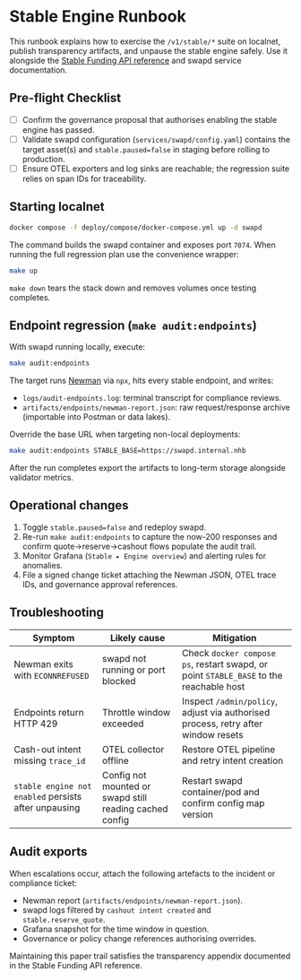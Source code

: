 # Stable Engine Runbook

This runbook explains how to exercise the `/v1/stable/*` suite on localnet, publish transparency artifacts, and unpause the stable engine safely. Use it alongside the [Stable Funding API reference](../swap/stable-api.md) and swapd service documentation.

## Pre-flight Checklist

- [ ] Confirm the governance proposal that authorises enabling the stable engine has passed.
- [ ] Validate swapd configuration (`services/swapd/config.yaml`) contains the target asset(s) and `stable.paused=false` in staging before rolling to production.
- [ ] Ensure OTEL exporters and log sinks are reachable; the regression suite relies on span IDs for traceability.

## Starting localnet

```bash
docker compose -f deploy/compose/docker-compose.yml up -d swapd
```

The command builds the swapd container and exposes port `7074`. When running the full regression plan use the convenience wrapper:

```bash
make up
```

`make down` tears the stack down and removes volumes once testing completes.

## Endpoint regression (`make audit:endpoints`)

With swapd running locally, execute:

```bash
make audit:endpoints
```

The target runs [Newman](https://github.com/postmanlabs/newman) via `npx`, hits every stable endpoint, and writes:

- `logs/audit-endpoints.log`: terminal transcript for compliance reviews.
- `artifacts/endpoints/newman-report.json`: raw request/response archive (importable into Postman or data lakes).

Override the base URL when targeting non-local deployments:

```bash
make audit:endpoints STABLE_BASE=https://swapd.internal.nhb
```

After the run completes export the artifacts to long-term storage alongside validator metrics.

## Operational changes

1. Toggle `stable.paused=false` and redeploy swapd.
2. Re-run `make audit:endpoints` to capture the now-200 responses and confirm quote→reserve→cashout flows populate the audit trail.
3. Monitor Grafana (`Stable ▸ Engine overview`) and alerting rules for anomalies.
4. File a signed change ticket attaching the Newman JSON, OTEL trace IDs, and governance approval references.

## Troubleshooting

| Symptom | Likely cause | Mitigation |
| ------- | ------------ | ---------- |
| Newman exits with `ECONNREFUSED` | swapd not running or port blocked | Check `docker compose ps`, restart swapd, or point `STABLE_BASE` to the reachable host |
| Endpoints return HTTP 429 | Throttle window exceeded | Inspect `/admin/policy`, adjust via authorised process, retry after window resets |
| Cash-out intent missing `trace_id` | OTEL collector offline | Restore OTEL pipeline and retry intent creation |
| `stable engine not enabled` persists after unpausing | Config not mounted or swapd still reading cached config | Restart swapd container/pod and confirm config map version |

## Audit exports

When escalations occur, attach the following artefacts to the incident or compliance ticket:

- Newman report (`artifacts/endpoints/newman-report.json`).
- swapd logs filtered by `cashout intent created` and `stable.reserve_quote`.
- Grafana snapshot for the time window in question.
- Governance or policy change references authorising overrides.

Maintaining this paper trail satisfies the transparency appendix documented in the Stable Funding API reference.

